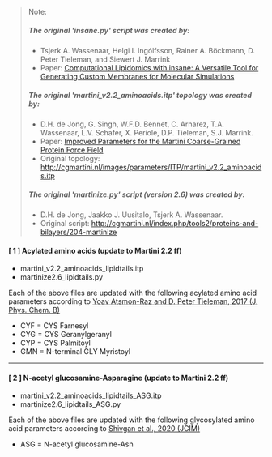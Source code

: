 >Note: 
>##### The original 'insane.py' script was created by:
>- Tsjerk A. Wassenaar, Helgi I. Ingólfsson, Rainer A. Böckmann, D. Peter Tieleman, and Siewert J. Marrink
>  - Paper: [Computational Lipidomics with insane: A Versatile Tool for Generating Custom Membranes for Molecular Simulations](https://pubs.acs.org/doi/10.1021/acs.jctc.5b00209)
>##### The original 'martini_v2.2_aminoacids.itp' topology was created by:
>- D.H. de Jong, G. Singh, W.F.D. Bennet, C. Arnarez, T.A. Wassenaar, L.V. Schafer, X. Periole, D.P. Tieleman, S.J. Marrink.
>  - Paper: [Improved Parameters for the Martini Coarse-Grained Protein Force Field](https://pubs.acs.org/doi/10.1021/ct300646g)
>  - Original topology: http://cgmartini.nl/images/parameters/ITP/martini_v2.2_aminoacids.itp
>##### The original 'martinize.py' script (version 2.6) was created by:
>- D.H. de Jong, Jaakko J. Uusitalo, Tsjerk A. Wassenaar.
>  - Original script: http://cgmartini.nl/index.php/tools2/proteins-and-bilayers/204-martinize
#### [ 1 ] Acylated amino acids (update to Martini 2.2 ff)
- martini_v2.2_aminoacids_lipidtails.itp
- martinize2.6_lipidtails.py

Each of the above files are updated with the following acylated amino acid parameters according to 
[Yoav Atsmon-Raz and D. Peter Tieleman, 2017 (J. Phys. Chem. B)](https://pubs.acs.org/doi/10.1021/acs.jpcb.7b10175)
  - CYF = CYS Farnesyl
  - CYG = CYS Geranylgeranyl
  - CYP = CYS Palmitoyl
  - GMN = N-terminal GLY Myristoyl

----

#### [ 2 ] N-acetyl glucosamine-Asparagine (update to Martini 2.2 ff)
- martini_v2.2_aminoacids_lipidtails_ASG.itp
- martinize2.6_lipidtails_ASG.py

Each of the above files are updated with the following glycosylated amino acid parameters according to [Shivgan et al., 2020 (JCIM)](https://pubs.acs.org/doi/10.1021/acs.jcim.0c00495)
- ASG = N-acetyl glucosamine-Asn

